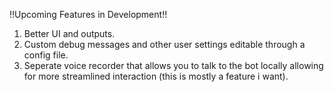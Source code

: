 !!Upcoming Features in Development!!
1. Better UI and outputs.
2. Custom debug messages and other user settings editable through a config file.
3. Seperate voice recorder that allows you to talk to the bot locally allowing for more streamlined interaction (this is mostly a feature i want).